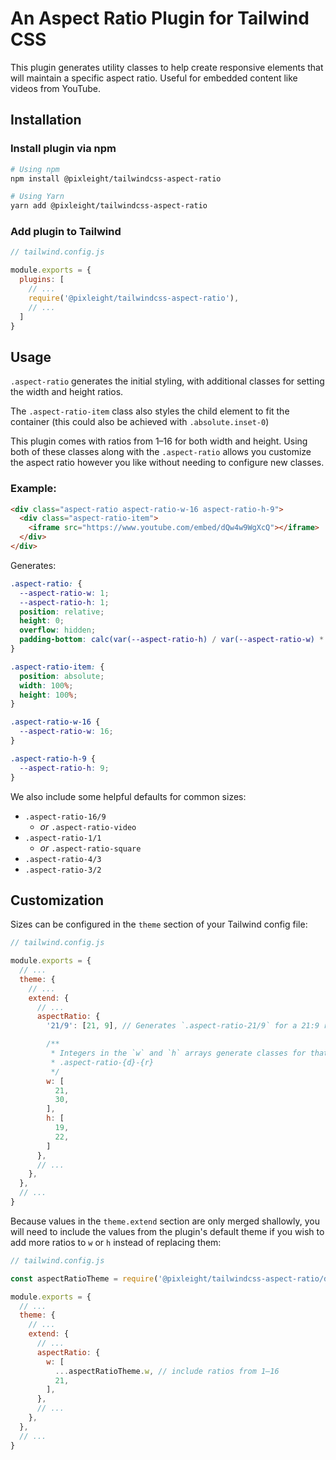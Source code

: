 # An Aspect Ratio Plugin for Tailwind CSS

This plugin generates utility classes to help create responsive elements that will maintain a specific aspect ratio. Useful for embedded content like videos from YouTube.

## Installation

### Install plugin via npm

```sh
# Using npm
npm install @pixleight/tailwindcss-aspect-ratio

# Using Yarn
yarn add @pixleight/tailwindcss-aspect-ratio
```

### Add plugin to Tailwind

```js
// tailwind.config.js

module.exports = {
  plugins: [
    // ...
    require('@pixleight/tailwindcss-aspect-ratio'),
    // ...
  ]
}
```

## Usage

`.aspect-ratio` generates the initial styling, with additional classes for setting the width and height ratios. 

The `.aspect-ratio-item` class also styles the child element to fit the container (this could also be achieved with `.absolute.inset-0`)

This plugin comes with ratios from 1–16 for both width and height. Using both of these classes along with the `.aspect-ratio` allows you customize the aspect ratio however you like without needing to configure new classes.

### Example:

```html
<div class="aspect-ratio aspect-ratio-w-16 aspect-ratio-h-9">
  <div class="aspect-ratio-item">
    <iframe src="https://www.youtube.com/embed/dQw4w9WgXcQ"></iframe>
  </div>
</div>
```

Generates:

```css
.aspect-ratio: {
  --aspect-ratio-w: 1;
  --aspect-ratio-h: 1;
  position: relative;
  height: 0;
  overflow: hidden;
  padding-bottom: calc(var(--aspect-ratio-h) / var(--aspect-ratio-w) * 100%);
}

.aspect-ratio-item: {
  position: absolute;
  width: 100%;
  height: 100%;
}

.aspect-ratio-w-16 {
  --aspect-ratio-w: 16;
}

.aspect-ratio-h-9 {
  --aspect-ratio-h: 9;
}
```

We also include some helpful defaults for common sizes:

- `.aspect-ratio-16/9`
  - *or* `.aspect-ratio-video`
- `.aspect-ratio-1/1`
  - *or* `.aspect-ratio-square`
- `.aspect-ratio-4/3`
- `.aspect-ratio-3/2`

## Customization

Sizes can be configured in the `theme` section of your Tailwind config file:

```js
// tailwind.config.js

module.exports = {
  // ...
  theme: {
    // ...
    extend: {
      // ...
      aspectRatio: {
        '21/9': [21, 9], // Generates `.aspect-ratio-21/9` for a 21:9 ratio

        /**
         * Integers in the `w` and `h` arrays generate classes for that dimension and ratio:
         * .aspect-ratio-{d}-{r}
         */
        w: [
          21,
          30,
        ],
        h: [
          19,
          22,
        ]
      },
      // ...
    },
  },
  // ...
}
```

Because values in the `theme.extend` section are only merged shallowly, you will need to include the values from the plugin's default theme if you wish to add more ratios to `w` or `h` instead of replacing them:

```js
// tailwind.config.js

const aspectRatioTheme = require('@pixleight/tailwindcss-aspect-ratio/defaultTheme')

module.exports = {
  // ...
  theme: {
    // ...
    extend: {
      // ...
      aspectRatio: {
        w: [
          ...aspectRatioTheme.w, // include ratios from 1–16
          21,
        ],
      },
      // ...
    },
  },
  // ...
}
```